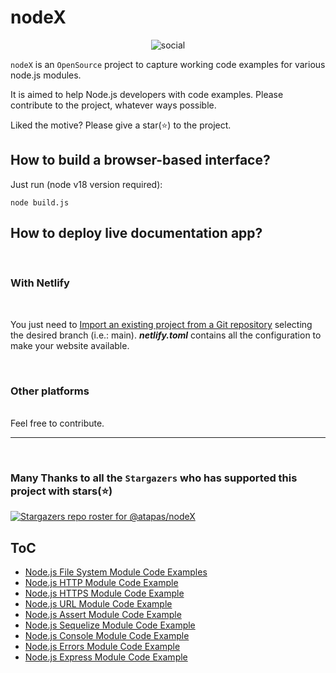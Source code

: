 # nodeX

<p align="center">
  <img src="./assets/GitHub-Social.png" alt="social" />
</p>

`nodeX` is an `OpenSource` project to capture working code examples for various node.js modules.

It is aimed to help Node.js developers with code examples. Please contribute to the project, whatever ways possible.

Liked the motive? Please give a star(⭐) to the project.

## How to build a browser-based interface?

Just run (node v18 version required):

```node build.js```

## How to deploy live documentation app?

<br>

### With Netlify
<br>

You just need to [Import an existing project from a Git repository](https://docs.netlify.com/welcome/add-new-site/) selecting the desired branch (i.e.: main). ***netlify.toml*** contains all the configuration to make your website available.

<br>

### Other platforms
<br>
Feel free to contribute.

<br>
<hr>
<br>




### Many Thanks to all the `Stargazers` who has supported this project with stars(⭐)

[![Stargazers repo roster for @atapas/nodeX](https://reporoster.com/stars/atapas/nodeX)](https://github.com/atapas/nodeX/stargazers)

## ToC

- [Node.js File System Module Code Examples](./fs-module)
- [Node.js HTTP Module Code Example](./http-module)
- [Node.js HTTPS Module Code Example](./https-module)
- [Node.js URL Module Code Example](./url-module)
- [Node.js Assert Module Code Example](./assert-module)
- [Node.js Sequelize Module Code Example](./sequelize-module)
- [Node.js Console Module Code Example](./console-module)
- [Node.js Errors Module Code Example](./errors-module)
- [Node.js Express Module Code Example](./express-module)
